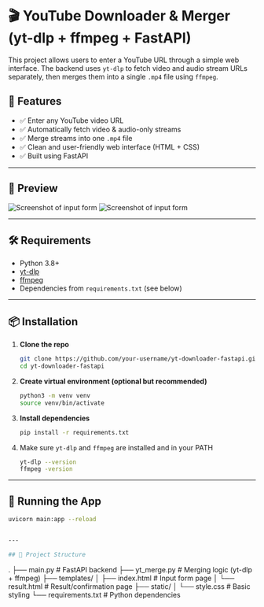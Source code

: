 # 🎬 YouTube Downloader & Merger (yt-dlp + ffmpeg + FastAPI)

This project allows users to enter a YouTube URL through a simple web interface. The backend uses `yt-dlp` to fetch video and audio stream URLs separately, then merges them into a single `.mp4` file using `ffmpeg`.

## 🚀 Features

- ✅ Enter any YouTube video URL
- ✅ Automatically fetch video & audio-only streams
- ✅ Merge streams into one `.mp4` file
- ✅ Clean and user-friendly web interface (HTML + CSS)
- ✅ Built using FastAPI

---

## 📸 Preview

![Screenshot of input form](https://raw.githubusercontent.com/dthemn/yt_downloader/refs/heads/main/chrome_5l042JgzQY.png)
![Screenshot of input form](https://raw.githubusercontent.com/dthemn/yt_downloader/refs/heads/main/chrome_2s6oUQMjGH.png)


---

## 🛠️ Requirements

- Python 3.8+
- [yt-dlp](https://github.com/yt-dlp/yt-dlp)
- [ffmpeg](https://ffmpeg.org/)
- Dependencies from `requirements.txt` (see below)

---

## 📦 Installation

1. **Clone the repo**  
   ```bash
   git clone https://github.com/your-username/yt-downloader-fastapi.git
   cd yt-downloader-fastapi

2. **Create virtual environment (optional but recommended)**
    ```bash
    python3 -m venv venv
    source venv/bin/activate

3. **Install dependencies**
    ```bash
    pip install -r requirements.txt

4. Make sure `yt-dlp` and `ffmpeg` are installed and in your PATH
    ```bash
    yt-dlp --version
    ffmpeg -version

---

## 🧪 Running the App

```bash
uvicorn main:app --reload


---

## 📁 Project Structure

```
.
├── main.py             # FastAPI backend
├── yt_merge.py         # Merging logic (yt-dlp + ffmpeg)
├── templates/
│   ├── index.html      # Input form page
│   └── result.html     # Result/confirmation page
├── static/
│   └── style.css       # Basic styling
└── requirements.txt    # Python dependencies
```